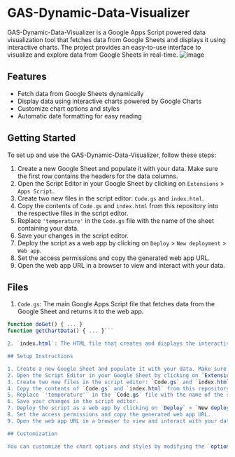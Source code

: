 # GAS-Dynamic-Data-Visualizer
 GAS-Dynamic-Data-Visualizer is a Google Apps Script powered data visualization tool that fetches data from Google Sheets and displays it using interactive charts. The project provides an easy-to-use interface to visualize and explore data from Google Sheets in real-time.
![image](https://user-images.githubusercontent.com/98264095/233547556-f9c96a96-cc75-41db-b321-a7c6f9bd3909.png)

## Features

- Fetch data from Google Sheets dynamically
- Display data using interactive charts powered by Google Charts
- Customize chart options and styles
- Automatic date formatting for easy reading

## Getting Started

To set up and use the GAS-Dynamic-Data-Visualizer, follow these steps:

1. Create a new Google Sheet and populate it with your data. Make sure the first row contains the headers for the data columns.
2. Open the Script Editor in your Google Sheet by clicking on `Extensions` > `Apps Script`.
3. Create two new files in the script editor: `Code.gs` and `index.html`.
4. Copy the contents of `Code.gs` and `index.html` from this repository into the respective files in the script editor.
5. Replace `'temperature'` in the `Code.gs` file with the name of the sheet containing your data.
6. Save your changes in the script editor.
7. Deploy the script as a web app by clicking on `Deploy` > `New deployment` > `Web app`.
8. Set the access permissions and copy the generated web app URL.
9. Open the web app URL in a browser to view and interact with your data.

## Files

1. `Code.gs`: The main Google Apps Script file that fetches data from the Google Sheet and returns it to the web app.

```javascript
function doGet() { ... }
function getChartData() { ... }```

2. `index.html`: The HTML file that creates and displays the interactive charts using Google Charts.

## Setup Instructions

1. Create a new Google Sheet and populate it with your data. Make sure the first row contains the headers for the data columns.
2. Open the Script Editor in your Google Sheet by clicking on `Extensions` > `Apps Script`.
3. Create two new files in the script editor: `Code.gs` and `index.html`.
4. Copy the contents of `Code.gs` and `index.html` from this repository into the respective files in the script editor.
5. Replace `'temperature'` in the `Code.gs` file with the name of the sheet containing your data.
6. Save your changes in the script editor.
7. Deploy the script as a web app by clicking on `Deploy` > `New deployment` > `Web app`.
8. Set the access permissions and copy the generated web app URL.
9. Open the web app URL in a browser to view and interact with your data.

## Customization

You can customize the chart options and styles by modifying the `options` object in the `index.html` file. Refer to the [Google Charts documentation](https://developers.google.com/chart/interactive/docs/gallery) for more information on available customization options.




